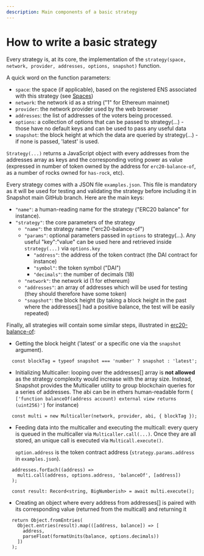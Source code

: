 ```yaml
---
description: Main components of a basic strategy
---
```


# How to write a basic strategy

Every strategy is, at its core, the implementation of the `strategy(space, network, provider, addresses, options, snapshot)` function.

A quick word on the function parameters:

* `space`: the space (if applicable), based on the registered ENS associated with this strategy (see [Spaces](../spaces/))
* `network`: the network id as a string ("1" for Ethereum mainnet)
* `provider`: the network provider used by the web browser
* `addresses`: the list of addresses of the voters being processed.
* `options`: a collection of options that can be passed to strategy(...) - those have no default keys and can be used to pass any useful data
* `snapshot`: the block height at which the data are queried by strategy(...) - if none is passed, 'latest' is used.&#x20;

`Strategy(...)` returns a JavaScript object with every addresses from the addresses array as keys and the corresponding voting power as value (expressed in number of token owned by the address for `erc20-balance-of`, as a number of rocks owned for `has-rock`, etc).

Every strategy comes with a JSON file `examples.json`. This file is mandatory as it will be used for testing and validating the strategy before including it in Snapshot main GitHub branch. Here are the main keys:

* `"name"`: a human-reading name for the strategy ("ERC20 balance" for instance).
* `"strategy"`: the core parameters of the strategy
  * `"name"`: the strategy name ("erc20-balance-of")
  * `"params"`: optional parameters passed in `options` to strategy(...). Any useful "key":"value" can be used here and retrieved inside `strategy(...)` via `options.key`
    * `"address"`: the address of the token contract (the DAI contract for instance)
    * `"symbol"`: the token symbol ("DAI")
    * `"decimals"`: the number of decimals (18)
  * `"network"`: the network id (1 for ethereum)
  * `"addresses"`: an array of addresses which will be used for testing (they should therefore have some token)
  * `"snapshot"`: the block height (by taking a block height in the past where the addresses\[] had a positive balance, the test will be easily repeated)

Finally, all strategies will contain some similar steps, illustrated in [erc20-balance-of](https://github.com/snapshot-labs/snapshot-strategies/blob/f41f98249cff78486914473a3fef29ea960971e5/src/strategies/erc20-balance-of/index.ts):

* Getting the block height ('latest' or a specific one via the `snapshot` argument).

```
  const blockTag = typeof snapshot === 'number' ? snapshot : 'latest';
```

* Initializing Multicaller: looping over the addresses\[] array is **not allowed** as the strategy complexity would increase with the array size. Instead, Snapshot provides the Multicaller utility  to group blockchain queries for a series of addresses. The abi can be in ethers human-readable form ( `['function balanceOf(address account) external view returns (uint256)']` for instance)

```
  const multi = new Multicaller(network, provider, abi, { blockTag });
```

*   Feeding data into the multicaller and executing the multicall: every query is queued in the multicaller via `Multicaller.call(...)`. Once they are all stored, an unique call is executed via `Multicall.execute()`.&#x20;

    `option.address` is the token contract address (`strategy.params.address` in `examples.json`).

```
  addresses.forEach((address) =>
    multi.call(address, options.address, 'balanceOf', [address])
  );
  
  const result: Record<string, BigNumberish> = await multi.execute();
```

* Creating an object where every address from addresses\[] is paired with its corresponding value (returned from the multicall) and returning it

```
  return Object.fromEntries(
    Object.entries(result).map(([address, balance]) => [
      address,
      parseFloat(formatUnits(balance, options.decimals))
    ])
  );
```
